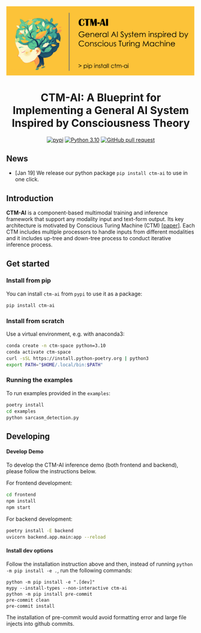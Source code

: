 ![ctm-ai-banner](assets/ctm-ai-banner.png)



<h1 align="center">CTM-AI: A Blueprint for Implementing a General AI System Inspired by Consciousness Theory</h1>

<div align="center">

[![pypi](https://img.shields.io/pypi/v/ctm-ai.svg)](https://pypi.org/project/ctm-ai/)
[![Python 3.10](https://img.shields.io/badge/python-%E2%89%A53.10-blue)](https://www.python.org/downloads/release/python-3109/)
[![GitHub pull request](https://img.shields.io/badge/PRs-welcome-red)](https://github.com/hiyouga/LLaMA-Factory/pulls)

</div>

## News

* [Jan 19] We release our python package `pip install ctm-ai` to use in one click.

## Introduction

**CTM-AI** is a component-based multimodal training and inference framework that support any modality input and text-form output. Its key architecture is motivated by Conscious Turing Machine (CTM) [[paper]](https://arxiv.org/abs/2107.13704). Each CTM includes multiple processors to handle inputs from different modalities and it includes up-tree and down-tree process to conduct iterative inference process.

## Get started

### Install from pip

You can install `ctm-ai` from `pypi` to use it as a package:

```bash
pip install ctm-ai
```

### Install from scratch

Use a virtual environment, e.g. with anaconda3:

```bash
conda create -n ctm-space python=3.10
conda activate ctm-space
curl -sSL https://install.python-poetry.org | python3
export PATH="$HOME/.local/bin:$PATH"
```

### Running the examples
To run examples provided in the `examples`:

```bash
poetry install
cd examples
python sarcasm_detection.py
```

## Developing

#### Develop Demo

To develop the CTM-AI inference demo (both frontend and backend), please follow the instructions below.

For frontend development:

```bash
cd frontend
npm install
npm start
```

For backend development:

```bash
poetry install -E backend
uvicorn backend.app.main:app --reload
```

#### Install dev options

Follow the installation instruction above and then, instead of running `python -m pip install -e .`, run the following commands:

```
python -m pip install -e ".[dev]"
mypy --install-types --non-interactive ctm-ai
python -m pip install pre-commit
pre-commit clean
pre-commit install
```

The installation of pre-commit would avoid formatting error and large file injects into github commits.
